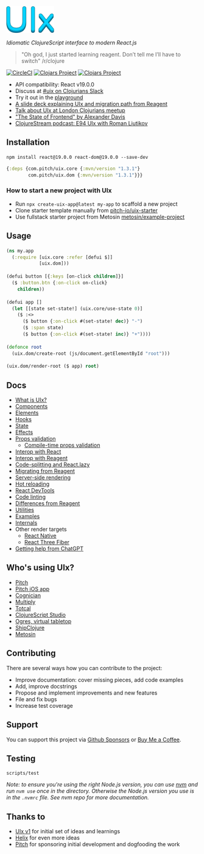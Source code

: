 <img src="logo.png" width="125" />

_Idiomatic ClojureScript interface to modern React.js_

> "Oh god, I just started learning reagent. Don’t tell me I’ll have to switch" /r/clojure

[![CircleCI](https://circleci.com/gh/pitch-io/uix.svg?style=svg)](https://circleci.com/gh/pitch-io/uix)
[![Clojars Project](https://img.shields.io/clojars/v/com.pitch/uix.core.svg)](https://clojars.org/com.pitch/uix.core)
[![Clojars Project](https://img.shields.io/clojars/v/com.pitch/uix.dom.svg)](https://clojars.org/com.pitch/uix.dom)

- API compatibility: React v19.0.0
- Discuss at [#uix on Clojurians Slack](https://clojurians.slack.com/archives/CNMR41NKB)
- Try it out in the [playground](https://studio.learn-modern-clojurescript.com/p/default-uix)
- [A slide deck explaining UIx and migration path from Reagent](https://pitch.com/public/821ed924-6fe6-4ce7-9d75-a63f1ee3c61f)
- [Talk about UIx at London Clojurians meetup](https://www.youtube.com/watch?v=4vgrLHsD0-I)
- ["The State of Frontend" by Alexander Davis](https://www.youtube.com/watch?v=fT28NeZtaAg)
- [ClojureStream podcast: E94 UIx with Roman Liutikov](https://soundcloud.com/clojurestream/e94-uix-with-roman-liutikov)

## Installation

```
npm install react@19.0.0 react-dom@19.0.0 --save-dev
```

```clj
{:deps {com.pitch/uix.core {:mvn/version "1.3.1"}
        com.pitch/uix.dom {:mvn/version "1.3.1"}}}
```

### How to start a new project with UIx

- Run `npx create-uix-app@latest my-app` to scaffold a new project
- Clone starter template manually from [pitch-io/uix-starter](https://github.com/pitch-io/uix-starter)
- Use fullstack starter project from Metosin [metosin/example-project](https://github.com/metosin/example-project)

## Usage

```clj
(ns my.app
  (:require [uix.core :refer [defui $]]
            [uix.dom]))

(defui button [{:keys [on-click children]}]
  ($ :button.btn {:on-click on-click}
    children))

(defui app []
  (let [[state set-state!] (uix.core/use-state 0)]
    ($ :<>
      ($ button {:on-click #(set-state! dec)} "-")
      ($ :span state)
      ($ button {:on-click #(set-state! inc)} "+"))))

(defonce root
  (uix.dom/create-root (js/document.getElementById "root")))

(uix.dom/render-root ($ app) root)
```

## Docs

- [What is UIx?](docs/what-is-uix.md)
- [Components](docs/components.md)
- [Elements](docs/elements.md)
- [Hooks](docs/hooks.md)
- [State](docs/state.md)
- [Effects](docs/effects.md)
- [Props validation](docs/props-validation.md)
  - [Compile-time props validation](docs/props-validation.md#compile-time-props-validation)
- [Interop with React](docs/interop-with-react.md)
- [Interop with Reagent](docs/interop-with-reagent.md)
- [Code-splitting and React.lazy](docs/code-splitting.md)
- [Migrating from Reagent](docs/migrating-from-reagent.md)
- [Server-side rendering](docs/server-side-rendering.md)
- [Hot reloading](docs/hot-reloading.md)
- [React DevTools](docs/react-devtools.md)
- [Code linting](docs/code-linting.md)
- [Differences from Reagent](docs/differences-from-reagent.md)
- [Utilities](docs/utilities.md)
- [Examples](/core/dev/uix/examples.cljs)
- [Internals](docs/internals.md)
- Other render targets
  - [React Native](/docs/react-native.md)
  - [React Three Fiber](/docs/react-three-fiber.md)
- [Getting help from ChatGPT](/docs/chat-gpt.md)

## Who's using UIx?

- [Pitch](https://pitch.com/)
- [Pitch iOS app](https://apps.apple.com/us/app/pitch-collaborate-on-decks/id1551335606?platform=iphone)
- [Cognician](https://info.cognician.com/)
- [Multiply](https://multiply.co/)
- [Totcal](https://totcal.com/)
- [ClojureScript Studio](https://studio.learn-modern-clojurescript.com/)
- [Ogres, virtual tabletop](https://ogres.app/)
- [ShipClojure](https://www.shipclojure.com/)
- [Metosin](https://www.metosin.fi/en)

## Contributing

There are several ways how you can contribute to the project:

- Improve documentation: cover missing pieces, add code examples
- Add, improve docstrings
- Propose and implement improvements and new features
- File and fix bugs
- Increase test coverage

## Support

You can support this project via [Github Sponsors](https://github.com/sponsors/roman01la) or [Buy Me a Coffee](https://buymeacoffee.com/romanliutikov).

## Testing

```
scripts/test
```

_Note: to ensure you're using the right Node.js version, you can use [nvm](https://github.com/nvm-sh/nvm) and run `nvm use`
once in the directory. Otherwise the Node.js version you use is in the `.nvmrc` file. See nvm repo for more documentation._

## Thanks to

- [UIx v1](https://github.com/roman01la/uix) for initial set of ideas and learnings
- [Helix](https://github.com/lilactown/helix) for even more ideas
- [Pitch](https://github.com/pitch-io) for sponsoring initial development and dogfooding the work
